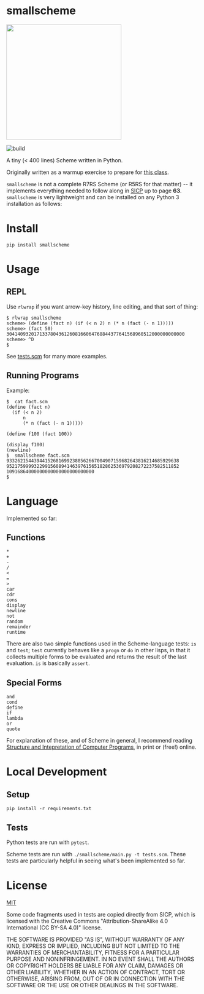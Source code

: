 smallscheme
===========

<img src="/smallscheme.jpg" width="300">

![build](https://github.com/eigenhombre/smallscheme/actions/workflows/test.yml/badge.svg)

A tiny (< 400 lines) Scheme written in Python.

Originally written as a warmup exercise to prepare for [this
class](https://www.dabeaz.com/sicp.html).

`smallscheme` is not a complete R7RS Scheme (or R5RS for that matter) -- it implements
everything needed to follow along in
[SICP](https://en.wikipedia.org/wiki/Structure_and_Interpretation_of_Computer_Programs)
up to page **63**.  `smallscheme` is very lightweight and can be
installed on any Python 3 installation as follows:

# Install

    pip install smallscheme

# Usage

## REPL

Use `rlwrap` if you want arrow-key history, line editing, and that sort of thing:

    $ rlwrap smallscheme
    scheme> (define (fact n) (if (< n 2) n (* n (fact (- n 1)))))
    scheme> (fact 50)
    30414093201713378043612608166064768844377641568960512000000000000
    scheme> ^D
    $

See [tests.scm](https://github.com/eigenhombre/smallscheme/blob/master/tests.scm) for many more examples.

## Running Programs

Example:

    $  cat fact.scm
    (define (fact n)
      (if (< n 2)
          n
          (* n (fact (- n 1)))))

    (define f100 (fact 100))

    (display f100)
    (newline)
    $  smallscheme fact.scm
    933262154439441526816992388562667004907159682643816214685929638
    952175999932299156089414639761565182862536979208272237582511852
    10916864000000000000000000000000
    $

# Language

Implemented so far:

## Functions

    *
    +
    -
    /
    <
    =
    >
    car
    cdr
    cons
    display
    newline
    not
    random
    remainder
    runtime

There are also two simple functions used in the Scheme-language tests: `is` and `test`; `test` currently behaves like a `progn` or `do` in other lisps, in that it collects multiple forms to be evaluated and returns the result of the last evaluation.  `is` is basically `assert`.
## Special Forms

    and
    cond
    define
    if
    lambda
    or
    quote

For explanation of these, and of Scheme in general, I recommend
reading [Structure and Intepretation of Computer
Programs](https://mitpress.mit.edu/sites/default/files/sicp/index.html),
in print or (free!) online.

# Local Development

## Setup

    pip install -r requirements.txt

## Tests

Python tests are run with `pytest`.

Scheme tests are run with `./smallscheme/main.py -t tests.scm`.  These
tests are particularly helpful in seeing what's been implemented so
far.

# License

[MIT](https://github.com/eigenhombre/smallscheme/blob/master/LICENSE.txt)

Some code fragments used in tests are copied directly from SICP, which
is licensed with the Creative Commons "Attribution-ShareAlike 4.0
International (CC BY-SA 4.0)" license.

THE SOFTWARE IS PROVIDED "AS IS", WITHOUT WARRANTY OF ANY KIND,
EXPRESS OR IMPLIED, INCLUDING BUT NOT LIMITED TO THE WARRANTIES OF
MERCHANTABILITY, FITNESS FOR A PARTICULAR PURPOSE AND
NONINFRINGEMENT. IN NO EVENT SHALL THE AUTHORS OR COPYRIGHT HOLDERS BE
LIABLE FOR ANY CLAIM, DAMAGES OR OTHER LIABILITY, WHETHER IN AN ACTION
OF CONTRACT, TORT OR OTHERWISE, ARISING FROM, OUT OF OR IN CONNECTION
WITH THE SOFTWARE OR THE USE OR OTHER DEALINGS IN THE SOFTWARE.
